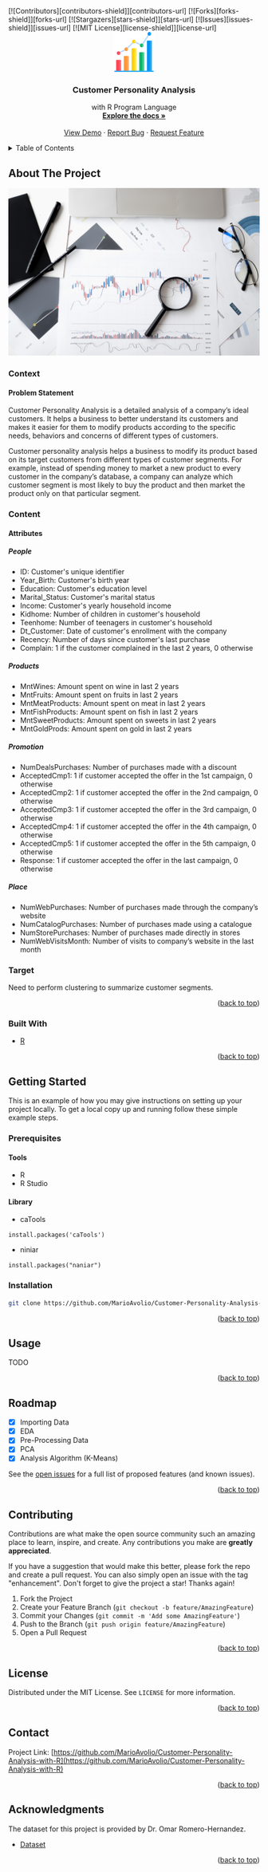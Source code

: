 <div id="top"></div>
[![Contributors][contributors-shield]][contributors-url]
[![Forks][forks-shield]][forks-url]
[![Stargazers][stars-shield]][stars-url]
[![Issues][issues-shield]][issues-url]
[![MIT License][license-shield]][license-url]



<!-- PROJECT LOGO -->
<br />
<div align="center">
  <a href="https://github.com/MarioAvolio/Customer-Personality-Analysis-with-R">
    <img src="images/logo.png" alt="Logo" width="80" height="80">
  </a>

<h3 align="center">Customer Personality Analysis</h3>

  <p align="center">
    with R Program Language
    <br />
    <a href="https://github.com/MarioAvolio/Customer-Personality-Analysis-with-R"><strong>Explore the docs »</strong></a>
    <br />
    <br />
    <a href="https://github.com/MarioAvolio/Customer-Personality-Analysis-with-R">View Demo</a>
    ·
    <a href="https://github.com/MarioAvolio/Customer-Personality-Analysis-with-R/issues">Report Bug</a>
    ·
    <a href="https://github.com/MarioAvolio/Customer-Personality-Analysis-with-R/issues">Request Feature</a>
  </p>
</div>



<!-- TABLE OF CONTENTS -->
<details>
  <summary>Table of Contents</summary>
  <ol>
    <li>
      <a href="#about-the-project">About The Project</a>
      <ul>
        <li><a href="#built-with">Built With</a></li>
      </ul>
    </li>
    <li>
      <a href="#getting-started">Getting Started</a>
      <ul>
        <li><a href="#prerequisites">Prerequisites</a></li>
        <li><a href="#installation">Installation</a></li>
      </ul>
    </li>
    <li><a href="#usage">Usage</a></li>
    <li><a href="#roadmap">Roadmap</a></li>
    <li><a href="#contributing">Contributing</a></li>
    <li><a href="#license">License</a></li>
    <li><a href="#contact">Contact</a></li>
    <li><a href="#acknowledgments">Acknowledgments</a></li>
  </ol>
</details>



<!-- ABOUT THE PROJECT -->
## About The Project

[![Product Name Screen Shot][product-screenshot]](https://www.kaggle.com/imakash3011/customer-personality-analysis)

### Context
#### Problem Statement
Customer Personality Analysis is a detailed analysis of a company’s ideal customers. It helps a business to better understand its customers and makes it easier for them to modify products according to the specific needs, behaviors and concerns of different types of customers.

Customer personality analysis helps a business to modify its product based on its target customers from different types of customer segments. For example, instead of spending money to market a new product to every customer in the company’s database, a company can analyze which customer segment is most likely to buy the product and then market the product only on that particular segment.
### Content
#### Attributes
##### People

- ID: Customer's unique identifier
- Year_Birth: Customer's birth year
- Education: Customer's education level
- Marital_Status: Customer's marital status
- Income: Customer's yearly household income
- Kidhome: Number of children in customer's household
- Teenhome: Number of teenagers in customer's household
- Dt_Customer: Date of customer's enrollment with the company
- Recency: Number of days since customer's last purchase
- Complain: 1 if the customer complained in the last 2 years, 0 otherwise

##### Products
- MntWines: Amount spent on wine in last 2 years
- MntFruits: Amount spent on fruits in last 2 years
- MntMeatProducts: Amount spent on meat in last 2 years
- MntFishProducts: Amount spent on fish in last 2 years
- MntSweetProducts: Amount spent on sweets in last 2 years
- MntGoldProds: Amount spent on gold in last 2 years

##### Promotion
- NumDealsPurchases: Number of purchases made with a discount
- AcceptedCmp1: 1 if customer accepted the offer in the 1st campaign, 0 otherwise
- AcceptedCmp2: 1 if customer accepted the offer in the 2nd campaign, 0 otherwise
- AcceptedCmp3: 1 if customer accepted the offer in the 3rd campaign, 0 otherwise
- AcceptedCmp4: 1 if customer accepted the offer in the 4th campaign, 0 otherwise
- AcceptedCmp5: 1 if customer accepted the offer in the 5th campaign, 0 otherwise
 - Response: 1 if customer accepted the offer in the last campaign, 0 otherwise
##### Place
- NumWebPurchases: Number of purchases made through the company’s website
- NumCatalogPurchases: Number of purchases made using a catalogue
- NumStorePurchases: Number of purchases made directly in stores
- NumWebVisitsMonth: Number of visits to company’s website in the last month

### Target
Need to perform clustering to summarize customer segments.



<p align="right">(<a href="#top">back to top</a>)</p>


### Built With

* [R](https://www.r-project.org/)
<p align="right">(<a href="#top">back to top</a>)</p>



<!-- GETTING STARTED -->
## Getting Started

This is an example of how you may give instructions on setting up your project locally.
To get a local copy up and running follow these simple example steps.

### Prerequisites
#### Tools
- R
- R Studio

#### Library
- caTools
```
install.packages('caTools')
```
- niniar
```
install.packages("naniar")
```
### Installation
```sh
git clone https://github.com/MarioAvolio/Customer-Personality-Analysis-with-R.git
```
<p align="right">(<a href="#top">back to top</a>)</p>



<!-- USAGE EXAMPLES -->
## Usage
TODO

<p align="right">(<a href="#top">back to top</a>)</p>



<!-- ROADMAP -->
## Roadmap

- [X] Importing Data 
- [X] EDA 
- [X] Pre-Processing Data 
- [X] PCA 
- [X] Analysis Algorithm (K-Means)

See the [open issues](https://github.com/MarioAvolio/Customer-Personality-Analysis-with-R/issues) for a full list of proposed features (and known issues).

<p align="right">(<a href="#top">back to top</a>)</p>



<!-- CONTRIBUTING -->
## Contributing

Contributions are what make the open source community such an amazing place to learn, inspire, and create. Any contributions you make are **greatly appreciated**.

If you have a suggestion that would make this better, please fork the repo and create a pull request. You can also simply open an issue with the tag "enhancement".
Don't forget to give the project a star! Thanks again!

1. Fork the Project
2. Create your Feature Branch (`git checkout -b feature/AmazingFeature`)
3. Commit your Changes (`git commit -m 'Add some AmazingFeature'`)
4. Push to the Branch (`git push origin feature/AmazingFeature`)
5. Open a Pull Request

<p align="right">(<a href="#top">back to top</a>)</p>



<!-- LICENSE -->
## License

Distributed under the MIT License. See `LICENSE` for more information.

<p align="right">(<a href="#top">back to top</a>)</p>



<!-- CONTACT -->
## Contact

Project Link: [https://github.com/MarioAvolio/Customer-Personality-Analysis-with-R](https://github.com/MarioAvolio/Customer-Personality-Analysis-with-R)

<p align="right">(<a href="#top">back to top</a>)</p>



<!-- ACKNOWLEDGMENTS -->
## Acknowledgments
The dataset for this project is provided by Dr. Omar Romero-Hernandez. 
* [Dataset](https://www.kaggle.com/imakash3011/customer-personality-analysis)

<p align="right">(<a href="#top">back to top</a>)</p>



<!-- MARKDOWN LINKS & IMAGES -->
<!-- https://www.markdownguide.org/basic-syntax/#reference-style-links -->
[contributors-shield]: https://img.shields.io/github/contributors/MarioAvolio/Customer-Personality-Analysis-with-R.svg?style=for-the-badge
[contributors-url]: https://github.com/MarioAvolio/Customer-Personality-Analysis-with-R/graphs/contributors
[forks-shield]: https://img.shields.io/github/forks/MarioAvolio/Customer-Personality-Analysis-with-R.svg?style=for-the-badge
[forks-url]: https://github.com/MarioAvolio/Customer-Personality-Analysis-with-R/network/members
[stars-shield]: https://img.shields.io/github/stars/MarioAvolio/Customer-Personality-Analysis-with-R.svg?style=for-the-badge
[stars-url]: https://github.com/MarioAvolio/Customer-Personality-Analysis-with-R/stargazers
[issues-shield]: https://img.shields.io/github/issues/MarioAvolio/Customer-Personality-Analysis-with-R.svg?style=for-the-badge
[issues-url]: https://github.com/MarioAvolio/Customer-Personality-Analysis-with-R/issues
[license-shield]: https://img.shields.io/github/license/MarioAvolio/Customer-Personality-Analysis-with-R.svg?style=for-the-badge
[license-url]: https://github.com/MarioAvolio/Customer-Personality-Analysis-with-R/blob/master/LICENSE
[product-screenshot]: images/screenshot.png
